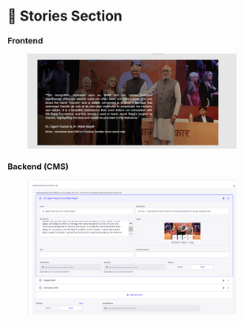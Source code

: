 # 📎 Stories Section

### **Frontend**

<figure><img src="../../.gitbook/assets/stories-section (1).png" alt=""><figcaption></figcaption></figure>

### Backend (CMS)

<figure><img src="../../.gitbook/assets/stories-section-cms (1).png" alt=""><figcaption></figcaption></figure>
